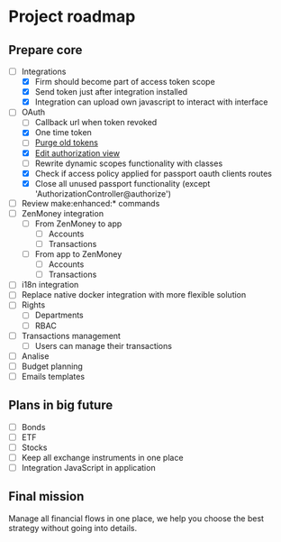 # Project roadmap

## Prepare core
- [ ] Integrations
  - [x] Firm should become part of access token scope
  - [x] Send token just after integration installed
  - [x] Integration can upload own javascript to interact with interface
- [ ] OAuth
  - [ ] Callback url when token revoked
  - [x] One time token
  - [ ] [Purge old tokens](https://laravel.com/docs/8.x/passport#events)
  - [x] [Edit authorization view](https://laravel.com/docs/8.x/passport#approving-the-request)
  - [ ] Rewrite dynamic scopes functionality with classes
  - [x] Check if access policy applied for passport oauth clients routes
  - [x] Close all unused passport functionality (except 'AuthorizationController@authorize')
- [ ] Review make:enhanced:* commands
- [ ] ZenMoney integration
  - [ ] From ZenMoney to app
    - [ ] Accounts
    - [ ] Transactions
  - [ ] From app to ZenMoney 
    - [ ] Accounts
    - [ ] Transactions
- [ ] i18n integration
- [ ] Replace native docker integration with more flexible solution
- [ ] Rights
  - [ ] Departments
  - [ ] RBAC
- [ ] Transactions management
    - [ ] Users can manage their transactions
- [ ] Analise
- [ ] Budget planning
- [ ] Emails templates

## Plans in big future
- [ ] Bonds
- [ ] ETF
- [ ] Stocks
- [ ] Keep all exchange instruments in one place
- [ ] Integration JavaScript in application

## Final mission

Manage all financial flows in one place,
we help you choose the best strategy
without going into details.
